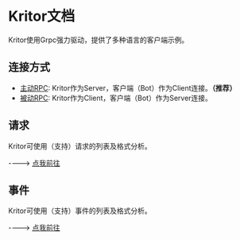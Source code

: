 # Kritor文档

Kritor使用Grpc强力驱动，提供了多种语言的客户端示例。

## 连接方式

- [主动RPC](): Kritor作为Server，客户端（Bot）作为Client连接。**（推荐）**
- [被动RPC](): Kritor作为Client，客户端（Bot）作为Server连接。

## 请求

Kritor可使用（支持）请求的列表及格式分析。

----> [点我前往](/docs/request/request.md)

## 事件

Kritor可使用（支持）事件的列表及格式分析。

----> [点我前往](/docs/event/event.md)
